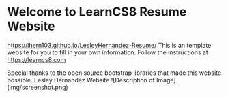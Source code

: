
# Welcome to LearnCS8 Resume Website
https://lhern103.github.io/LesleyHernandez-Resume/
This is an template website for you to fill in your own information. Follow the instructions at https://learncs8.com

Special thanks to the open source bootstrap libraries that made this website possible. 
Lesley Hernandez Website
![Description of Image] (img/screenshot.png)
